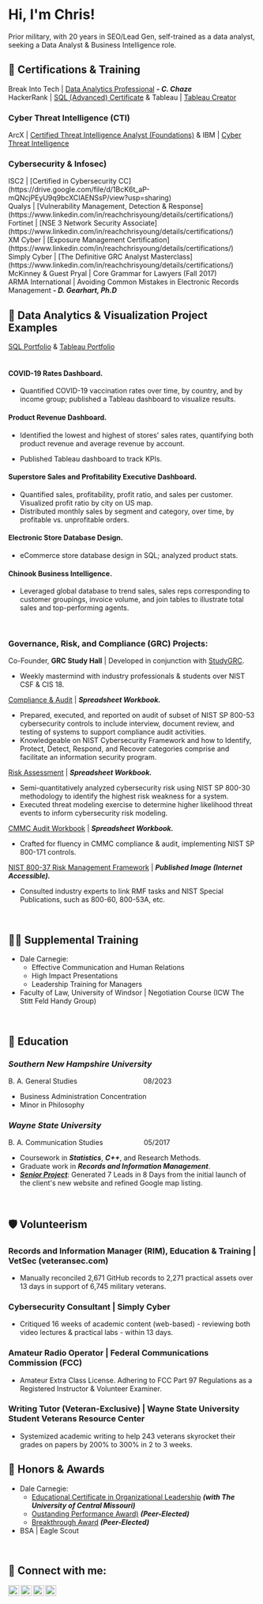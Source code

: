 <h1>Hi, I'm Chris! <a href="https://www.linkedin.com/in/reachchrisyoung/"> </a> </h1>
Prior military, with 20 years in SEO/Lead Gen, self-trained as a data analyst, seeking a Data Analyst & Business Intelligence role.

<h2>📜 Certifications & Training</h2>

Break Into Tech | [Data Analytics Professional](https://www.linkedin.com/in/reachchrisyoung/details/certifications/) <b><i>- C. Chaze</b></i> <br />
HackerRank | [SQL (Advanced) Certificate](https://www.linkedin.com/in/reachchrisyoung/details/certifications/) & Tableau | [Tableau Creator](https://www.linkedin.com/in/reachchrisyoung/details/certifications/) <br />

<h3>Cyber Threat Intelligence (CTI)</h3>

ArcX | [Certified Threat Intelligence Analyst (Foundations)](https://www.linkedin.com/in/reachchrisyoung/details/certifications/) & IBM | [Cyber Threat Intelligence](https://www.linkedin.com/in/reachchrisyoung/details/courses/) <br />

<h3>Cybersecurity & Infosec)</h3>
ISC2 | [Certified in Cybersecurity CC](https://drive.google.com/file/d/1BcK6t_aP-mQNcjPEyU9q9bcXCIAENSsP/view?usp=sharing) <br />
Qualys | [Vulnerability Management, Detection & Response](https://www.linkedin.com/in/reachchrisyoung/details/certifications/) <br />
Fortinet | [NSE 3 Network Security Associate](https://www.linkedin.com/in/reachchrisyoung/details/certifications/) <br />
XM Cyber | [Exposure Management Certification](https://www.linkedin.com/in/reachchrisyoung/details/certifications/) <br />
Simply Cyber | [The Definitive GRC Analyst Masterclass](https://www.linkedin.com/in/reachchrisyoung/details/certifications/) <br />
McKinney & Guest Pryal | Core Grammar for Lawyers (Fall 2017) <br />
ARMA International | Avoiding Common Mistakes in Electronic Records Management <b><i>- D. Gearhart, Ph.D</b></i> <br />


<h2> 🤳 Data Analytics & Visualization Project Examples</h2>

[SQL Portfolio](https://github.com/reachchrisyoung/SQL) & [Tableau Portfolio](https://public.tableau.com/app/profile/reachchrisyoung/vizzes)
<br />
<br />

<h4> COVID-19 Rates Dashboard. </h4>

- Quantified COVID-19 vaccination rates over time, by country, and by income group; published a Tableau dashboard to visualize results.

<h4> Product Revenue Dashboard. </h4>

- Identified the lowest and highest of stores' sales rates, quantifying both product revenue and average revenue by account.

- Published Tableau dashboard to track KPIs.

<h4> Superstore Sales and Profitability Executive Dashboard. </h4>

- Quantified sales, profitability, profit ratio, and sales per customer. Visualized profit ratio by city on US map.
- Distributed monthly sales by segment and category, over time, by profitable vs. unprofitable orders.

<h4> Electronic Store Database Design. </h4>

- eCommerce store database design in SQL; analyzed product stats.

<h4> Chinook Business Intelligence. </h4>

- Leveraged global database to trend sales, sales reps corresponding to customer groupings, invoice volume, and join tables to illustrate total sales and top-performing agents.
<br />

<h3> Governance, Risk, and Compliance (GRC) Projects: </h3>

Co-Founder,&nbsp;<b>GRC Study Hall</b>&nbsp;|&nbsp;Developed in conjunction with [StudyGRC](https://studygrc.com/).

- Weekly mastermind with industry professionals & students over NIST CSF & CIS 18.

[Compliance & Audit](https://github.com/reachchrisyoung/GRC-Compliance-Audit) | <b><i>Spreadsheet Workbook.</b></i>

- Prepared, executed, and reported on audit of subset of NIST SP 800-53 cybersecurity controls to include interview, document review, and testing of systems to support compliance audit activities.
- Knowledgeable on NIST Cybersecurity Framework and how to Identify, Protect, Detect, Respond, and Recover categories comprise and facilitate an information security program.

[Risk Assessment](https://github.com/reachchrisyoung/GRC-Risk-Assessment) | <b><i>Spreadsheet Workbook.</b></i>

- Semi-quantitatively analyzed cybersecurity risk using NIST SP 800-30 methodology to identify the highest risk weakness for a system.
- Executed threat modeling exercise to determine higher likelihood threat events to inform cybersecurity risk modeling.

[CMMC Audit Workbook](https://docs.google.com/spreadsheets/d/1M4I6wVzmSpT6VNz3kyFizZvk2V-37UW3/edit?usp=sharing&ouid=110880928801368473815&rtpof=true&sd=true) | <b><i>Spreadsheet Workbook.</b></i>

- Crafted for fluency in CMMC compliance & audit, implementing NIST SP 800-171 controls.

[NIST 800-37 Risk Management Framework](https://www.canva.com/design/DAF2boPx2qA/JBfL3WhdE3fm1exsO16lIA/edit?utm_content=DAF2boPx2qA&utm_campaign=designshare&utm_medium=link2&utm_source=sharebutton) | <b><i>Published Image (Internet Accessible).</b></i>

- Consulted industry experts to link RMF tasks and NIST Special Publications, such as 800-60, 800-53A, etc.

<br />


<h2>👨‍💻 Supplemental Training</h2>

- Dale Carnegie:
  + Effective Communication and Human Relations
  + High Impact Presentations
  + Leadership Training for Managers
- Faculty of Law, University of Windsor | Negotiation Course (ICW The Stitt Feld Handy Group) 
<br />

<h2>📜 Education</h2>

<b><i><h3>Southern New Hampshire University</h3></b></i>
B. A. General Studies&nbsp;&nbsp;&nbsp;&nbsp;&nbsp;&nbsp;&nbsp;&nbsp;&nbsp;&nbsp;&nbsp;&nbsp;&nbsp;&nbsp;&nbsp;&nbsp;&nbsp;&nbsp;&nbsp;&nbsp;&nbsp;&nbsp;&nbsp;&nbsp;&nbsp;&nbsp;&nbsp;&nbsp;&nbsp;&nbsp;&nbsp;&nbsp;&nbsp;&nbsp;08/2023
 
- Business Administration Concentration
- Minor in Philosophy

<b><i><h3><h3>Wayne State University</h3></b></i>
B. A. Communication Studies&nbsp;&nbsp;&nbsp;&nbsp;&nbsp;&nbsp;&nbsp;&nbsp;&nbsp;&nbsp;&nbsp;&nbsp;&nbsp;&nbsp;&nbsp;&nbsp;&nbsp;&nbsp;&nbsp;&nbsp;&nbsp;05/2017
- Coursework in <b><i>Statistics</b></i>, <b><i>C++</b></i>, and Research Methods.
- Graduate work in <b><i>Records and Information Management</b></i>.
- <b><i>[Senior Project](https://bit.ly/npcsseo)</b></i>: Generated 7 Leads in 8 Days from the initial launch of the client's new website and refined Google map listing.
<br />

<h2>🛡️ Volunteerism</h2>

<h3>Records and Information Manager (RIM), Education & Training | VetSec (veteransec.com)</h3>

- Manually reconciled 2,671 GitHub records to 2,271 practical assets over 13 days in support of 6,745 military veterans.

<h3>Cybersecurity Consultant | Simply Cyber</h3>

- Critiqued 16 weeks of academic content (web-based) - reviewing both video lectures & practical labs - within 13 days.

<h3>Amateur Radio Operator | Federal Communications Commission (FCC)</h3>

- Amateur Extra Class License.  Adhering to FCC Part 97 Regulations as a Registered Instructor & Volunteer Examiner.

<h3>Writing Tutor (Veteran-Exclusive) | Wayne State University Student Veterans Resource Center</h3>

- Systemized academic writing to help 243 veterans skyrocket their grades on papers by 200% to 300% in 2 to 3 weeks.

<h2>📜 Honors & Awards</h2>

- Dale Carnegie:
  + [Educational Certificate in Organizational Leadership](https://www.linkedin.com/in/reachchrisyoung/details/honors/) <b><i>(with The University of Central Missouri)</b></i>
  + [Oustanding Performance Award)](https://www.linkedin.com/in/reachchrisyoung/details/honors/) <b><i>(Peer-Elected)</b></i>
  + [Breakthrough Award](https://www.linkedin.com/in/reachchrisyoung/details/honors/) <b><i>(Peer-Elected)</b></i>
- BSA | Eagle Scout
<br />

<h2> 🤳 Connect with me:</h2>

[<img align="left" alt="yourname | YouTube" width="22px" src="https://cdn.jsdelivr.net/npm/simple-icons@v3/icons/youtube.svg" />][youtube]
[<img align="left" alt="yourname | Twitter" width="22px" src="https://cdn.jsdelivr.net/npm/simple-icons@v3/icons/twitter.svg" />][twitter]
[<img align="left" alt="yourname | LinkedIn" width="22px" src="https://cdn.jsdelivr.net/npm/simple-icons@v3/icons/linkedin.svg" />][linkedin]
[<img align="left" alt="yourname | Instagram" width="22px" src="https://cdn.jsdelivr.net/npm/simple-icons@v3/icons/instagram.svg" />][instagram]

[twitter]: https://twitter.com/
[youtube]: https://www.youtube.com/reachchrisyoung
[instagram]: https://www.instagram.com/
[linkedin]: https://linkedin.com/in/
